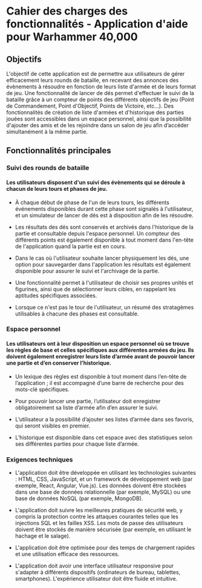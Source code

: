 # Cahier des charges des fonctionnalités - Application d'aide pour Warhammer 40,000

## Objectifs

L'objectif de cette application est de permettre aux utilisateurs de gérer efficacement leurs rounds de bataille, en recevant des annonces des évènements à résoudre en fonction de leurs liste d'armée et de leurs format de jeu. 
Une fonctionnalité de lancer de dés permet d'effectuer le suivi de la bataille grâce à un compteur de points des différents objectifs de jeu (Point de Commandement, Point d'Objectif, Points de Victoire, etc...).
Des fonctionnalités de création de liste d'armées et d'historique des parties jouées sont accessibles dans un espace personnel, ainsi que la possibilité d'ajouter des amis et de les rejoindre dans un salon de jeu afin d’accéder simultanément à la même partie.

## Fonctionnalités principales

    
### Suivi des rounds de bataille

#### Les utilisateurs disposent d'un suivi des évènements qui se déroule à chacun de leurs tours et phases de jeu. 

* À chaque début de phase de l'un de leurs tours, les différents événements disponibles durant cette phase sont signalés à l'utilisateur, et un simulateur de lancer de dés est à disposition afin de les résoudre. 

* Les résultats des dés sont conservés et archivés dans l'historique de la partie et consultable depuis l'espace personnel. Un compteur des différents points est également disponible à tout moment dans l'en-tête de l'application quand la partie est en cours.

* Dans le cas où l'utilisateur souhaite lancer physiquement les dés, une option pour sauvegarder dans l'application les résultats est également disponible pour assurer le suivi et l'archivage de la partie. 

* Une fonctionnalité permet à l'utilisateur de choisir ses propres unités et figurines, ainsi que de sélectionner leurs cibles, en rappelant les aptitudes spécifiques associées.

* Lorsque ce n'est pas le tour de l'utilisateur, un résumé des stratagèmes utilisables à chacune des phases est consultable.

### Espace personnel

#### Les utilisateurs ont à leur disposition un espace personnel où se trouve les règles de base et celles spécifiques aux différentes armées du jeu. Ils doivent également enregistrer leurs liste d’armée avant de pouvoir lancer une partie et d’en conserver l’historique.

* Un lexique des règles est disponible à tout moment dans l’en-tête de l’application ; il est accompagné d’une barre de recherche pour des mots-clé spécifiques.

* Pour pouvoir lancer une partie, l’utilisateur doit enregistrer obligatoirement sa liste d’armée afin d’en assurer le suivi.

* L’utilisateur a la possibilité d’ajouter ses listes d’armée dans ses favoris, qui seront visibles en premier.

* L’historique est disponible dans cet espace avec des statistiques selon ses différentes parties pour chaque liste d’armée.

### Exigences techniques

* L'application doit être développée en utilisant les technologies suivantes : HTML, CSS, JavaScript, et un framework de développement web (par exemple, React, Angular, Vue.js). Les données doivent être stockées dans une base de données relationnelle (par exemple, MySQL) ou une base de données NoSQL (par exemple, MongoDB).

* L'application doit suivre les meilleures pratiques de sécurité web, y compris la protection contre les attaques courantes telles que les injections SQL et les failles XSS. Les mots de passe des utilisateurs doivent être stockés de manière sécurisée (par exemple, en utilisant le hachage et le salage).

* L'application doit être optimisée pour des temps de chargement rapides et une utilisation efficace des ressources.

* L'application doit avoir une interface utilisateur responsive pour s'adapter à différents dispositifs (ordinateurs de bureau, tablettes, smartphones). L'expérience utilisateur doit être fluide et intuitive.